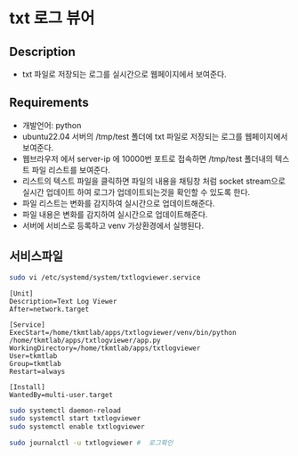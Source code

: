 # txt 로그 뷰어

## Description
- txt 파일로 저장되는 로그를 실시간으로 웹페이지에서 보여준다.

## Requirements
- 개발언어: python
- ubuntu22.04 서버의 /tmp/test 폴더에 txt 파일로 저장되는 로그를 웹페이지에서 보여준다.
- 웹브라우저 에서 server-ip 에 10000번 포트로 접속하면 /tmp/test 폴더내의 텍스트 파일 리스트를 보여준다.
- 리스트의 텍스트 파일을 클릭하면 파일의 내용을 채팅창 처럼 socket stream으로 실시간 업데이트 하여 로그가 업데이트되는것을 확인할 수 있도록 한다.
- 파일 리스트는 변화를 감지하여 실시간으로 업데이트해준다.
- 파일 내용은 변화를 감지하여 실시간으로 업데이트해준다.
- 서버에 서비스로 등록하고 venv 가상환경에서 실행된다.

## 서비스파일
```bash
sudo vi /etc/systemd/system/txtlogviewer.service
```

```txtlogviewer.service
[Unit]
Description=Text Log Viewer
After=network.target

[Service]
ExecStart=/home/tkmtlab/apps/txtlogviewer/venv/bin/python /home/tkmtlab/apps/txtlogviewer/app.py
WorkingDirectory=/home/tkmtlab/apps/txtlogviewer
User=tkmtlab
Group=tkmtlab
Restart=always

[Install]
WantedBy=multi-user.target
```

```bash
sudo systemctl daemon-reload
sudo systemctl start txtlogviewer
sudo systemctl enable txtlogviewer

sudo journalctl -u txtlogviewer #  로그확인
```

